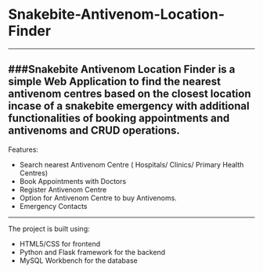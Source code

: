# Snakebite-Antivenom-Location-Finder
---

###Snakebite Antivenom Location Finder is a simple Web Application to find the nearest antivenom centres based on the closest location incase of a snakebite emergency with additional functionalities of booking appointments and antivenoms and CRUD operations.
---
Features:
- Search nearest Antivenom Centre ( Hospitals/ Clinics/ Primary Health Centres)
- Book Appointments with Doctors
- Register Antivenom Centre
- Option for Antivenom Centre to buy Antivenoms.
- Emergency Contacts
---
The project is built using:
- HTML5/CSS for frontend
- Python and Flask framework for the backend
- MySQL Workbench for the database
